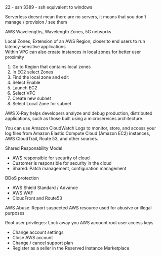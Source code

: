 22 - ssh 
3389 - ssh equivalent to windows


Serverless doesnt mean there are no servers, it means that you don't manage / provision / see them


AWS Wavelengths, Wavelength Zones, 5G networks



Local Zones, Extension of an AWS Region, closer to end users to run latency-sensitive applications  
Within VPC can also create instances in local zones for better user proximity
1. Go to Region that contains local zones
2. In EC2 select Zones
3. Find the local zone and edit
4. Select Enable
5. Launch EC2
6. Select VPC
7. Create new subnet
8. Select Local Zone for subnet



AWS X-Ray helps developers analyze and debug production, distributed applications, such as those built using a microservices architecture.


You can use Amazon CloudWatch Logs to monitor, store, and access your log files from Amazon Elastic Compute Cloud (Amazon EC2) instances, AWS CloudTrail, Route 53, and other sources.



Shared Responability Model 
- AWS responsible for security of cloud
- Customer is responsible for security in the cloud
- Shared: Patch management, configuration management


DDoS protection
- AWS Shield Standard / Advance
- AWS WAF
- CloudFront and Route53


AWS Abuse: Report suspected AWS resource used for abusive or illegal purposes


Root user privileges: Lock away you AWS account root user access keys
- Change account settings
- Close AWS account
- Change / cancel support plan
- Register as a seller in the Reserved Instance Marketplace


